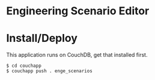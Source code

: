 # Engineering Scenario Editor

# Install/Deploy

This application runs on CouchDB, get that installed first.

~~~~~ shell
$ cd couchapp
$ couchapp push . enge_scenarios
~~~~~
